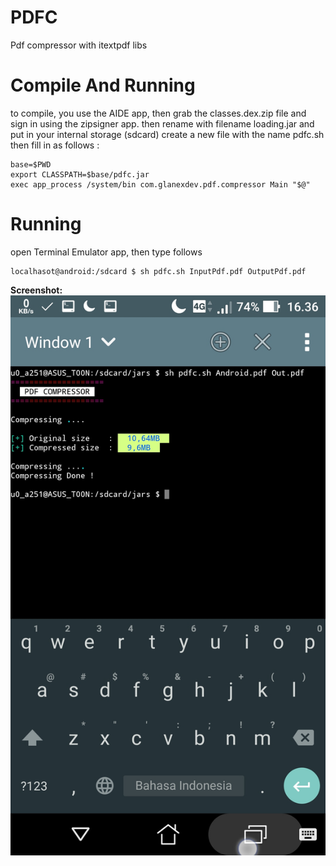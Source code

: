 # PDFC
Pdf compressor with itextpdf libs

# Compile And Running
to compile, you use the AIDE app, then grab the classes.dex.zip file and sign in using the zipsigner app. then rename with filename loading.jar and put in your internal storage (sdcard) create a new file with the name pdfc.sh then fill in as follows :
``` 
base=$PWD
export CLASSPATH=$base/pdfc.jar
exec app_process /system/bin com.glanexdev.pdf.compressor Main "$@"
```
# Running
open Terminal Emulator app, then type follows
```
localhasot@android:/sdcard $ sh pdfc.sh InputPdf.pdf OutputPdf.pdf
```

<b>Screenshot:</b>
![alt tag](https://raw.githubusercontent.com/Hendriyawan/PDFC/master/ss.jpg)


